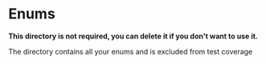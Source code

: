 # Enums

**This directory is not required, you can delete it if you don't want to use it.**

The directory contains all your enums and is excluded from test coverage
